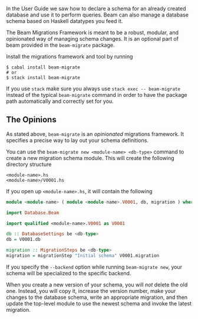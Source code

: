 In the User Guide we saw how to declare a schema for an already created database
and use it to perform queries. Beam can also manage a database schema based on
Haskell datatypes you feed it.

The Beam Migrations Framework is meant to be a robust, modular, and opinionated
way of managing schema changes. It is an optional part of beam provided in the
`beam-migrate` package.

Install the migrations framework and tool by running

```
$ cabal install beam-migrate
# or
$ stack install beam-migrate
```

If you use `stack` make sure you always use `stack exec -- beam-migrate` instead
of the typical `beam-migrate` command in order to have the package path
automatically and correctly set for you.

## The Opinions

As stated above, `beam-migrate` is an *opinionated* migrations framework. It
specifies a precise way to lay out your schema definitions.

You can use the `beam-migrate new <module-name> <db-type>` command to create a new
migration schema module. This will create the following directory structure

```
<module-name>.hs
<module-name>/V0001.hs
```

If you open up `<module-name>.hs`, it will contain the following

```haskell
module <module-name> ( module <module-name>.V0001, db, migration ) where

import Database.Beam

import qualified <module-name>.V0001 as V0001

db :: DatabaseSettings be <db-type>
db = V0001.db

migration :: MigrationSteps be <db-type>
migration = migrationStep "Initial schema" V0001.migration
```

If you specify the `--backend` option while running `beam-migrate new`, your
schema will be specialized to the specific backend.

When you create a new version of your schema, you will *not* delete the old one.
Instead, you will copy it, increase the version number, make your changes to the
database schema, write an appropriate migration, and then update the top-level
module to use the newest schema and invoke the latest migration.
